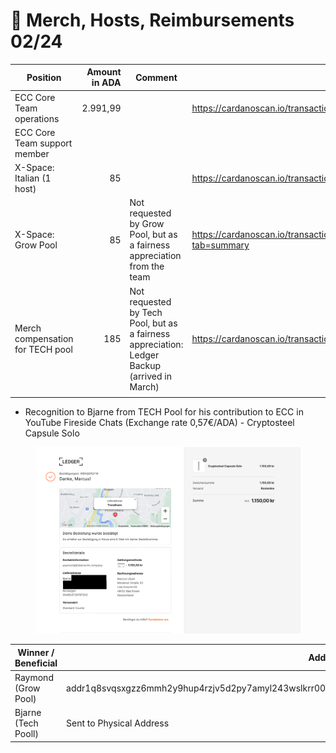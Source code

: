 # 🦄 Merch, Hosts, Reimbursements  02/24

<table><thead><tr><th width="308">Position</th><th width="135" align="right">Amount in ADA</th><th width="204">Comment</th><th width="163" data-type="content-ref">Tx</th></tr></thead><tbody><tr><td>ECC Core Team operations</td><td align="right">2.991,99</td><td></td><td><a href="https://cardanoscan.io/transaction/3574f6c950898616881ca7c2ca1d43c1ef7216ff9f273db235712767670c7a3d">https://cardanoscan.io/transaction/3574f6c950898616881ca7c2ca1d43c1ef7216ff9f273db235712767670c7a3d</a></td></tr><tr><td>ECC Core Team support member</td><td align="right"></td><td></td><td></td></tr><tr><td>X-Space: Italian (1 host)</td><td align="right">85</td><td></td><td><a href="https://cardanoscan.io/transaction/942171854b47028911779b706c5cfe5bbce8ff8ec26590c9b3be532925d4d9a2">https://cardanoscan.io/transaction/942171854b47028911779b706c5cfe5bbce8ff8ec26590c9b3be532925d4d9a2</a></td></tr><tr><td>X-Space: Grow Pool</td><td align="right">85</td><td>Not requested by Grow Pool, but as a fairness appreciation from the team</td><td><a href="https://cardanoscan.io/transaction/fdc2f97dbc7e92d31a4e346e5b9950bf3eec1560ba5e0b33bc8c428a58e0b383?tab=summary">https://cardanoscan.io/transaction/fdc2f97dbc7e92d31a4e346e5b9950bf3eec1560ba5e0b33bc8c428a58e0b383?tab=summary</a></td></tr><tr><td>Merch compensation for TECH pool</td><td align="right">185</td><td>Not requested by Tech Pool, but as a fairness appreciation: Ledger Backup (arrived in March) </td><td><a href="https://cardanoscan.io/transaction/f210fa6bbce93d5f2b2b716634c75e198363bf6982bfe1cdb34c1c8cfa7a2bec">https://cardanoscan.io/transaction/f210fa6bbce93d5f2b2b716634c75e198363bf6982bfe1cdb34c1c8cfa7a2bec</a></td></tr><tr><td></td><td align="right"></td><td></td><td></td></tr></tbody></table>

* Recognition to Bjarne from TECH Pool for his contribution to ECC in YouTube Fireside Chats (Exchange rate 0,57€/ADA) - Cryptosteel Capsule Solo

<figure><img src="../../.gitbook/assets/TECHpool-redacted.png" alt=""><figcaption></figcaption></figure>

| Winner / Beneficial | Address                                                                                                 | Amount in ADA |
| ------------------- | ------------------------------------------------------------------------------------------------------- | :-----------: |
| Raymond (Grow Pool) | addr1q8svqsxgzz6mmh2y9hup4rzjv5d2py7amyl243wslkrr00sznkc4kve8tq5h36fmf4qj4h7hwgvy9t0hrp5wjrfmkg3sn45syd |       85      |
| Bjarne (Tech Pooll) | Sent to Physical Address                                                                                |      185      |
